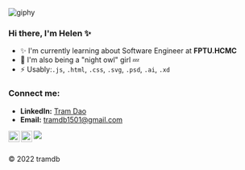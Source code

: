 

![giphy](https://user-images.githubusercontent.com/68039038/150389867-b30bc2c8-9110-4084-beec-79c4f2a6bbea.gif)

### Hi there, I'm Helen ✨

- ✨ I'm currently learning about Software Engineer at **FPTU.HCMC**
- 🍑 I'm also being a "night owl" girl 💤
- ⚡️ Usably:`.js`, `.html`, `.css`, `.svg`, `.psd`, `.ai`,  `.xd`


### Connect me: 	

- **LinkedIn:** [Tram Dao](https://www.linkedin.com/in/helen-dao)
- **Email:** tramdb1501@gmail.com
<a href="https://discord.gg/JrxNz3Rc">
  <img align="left" alt="Abhishek's Discord" width="22px" src="https://raw.githubusercontent.com/peterthehan/peterthehan/master/assets/discord.svg" />
</a>
<a href="https://www.linkedin.com/in/helen-dao">
  <img align="left" alt="Abhishek's LinkedIN" width="22px" src="https://raw.githubusercontent.com/peterthehan/peterthehan/master/assets/linkedin.svg" />
</a>

![](https://visitor-badge.glitch.me/badge?page_id=HelenDao1501.HelenDao1501)

<br />
<!---
HelenDao1501/HelenDao1501 is a ✨ special ✨ repository because its `README.md` (this file) appears on your GitHub profile.
You can click the Preview link to take a look at your changes.
--->
&copy; 2022 tramdb
